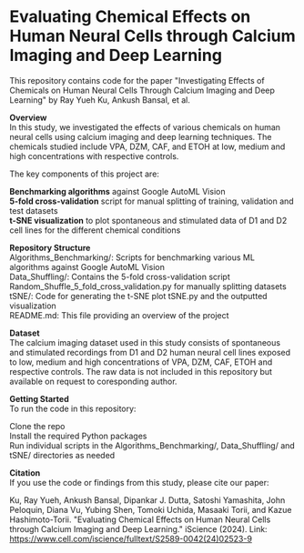 # **Evaluating Chemical Effects on Human Neural Cells through Calcium Imaging and Deep Learning**
This repository contains code for the paper "Investigating Effects of Chemicals on Human Neural Cells Through Calcium Imaging and Deep Learning" by Ray Yueh Ku, Ankush Bansal, et al.  

**Overview**  
In this study, we investigated the effects of various chemicals on human neural cells using calcium imaging and deep learning techniques. The chemicals studied include VPA, DZM, CAF, and ETOH at low, medium and high concentrations with respective controls.  

The key components of this project are:  

**Benchmarking algorithms** against Google AutoML Vision  
**5-fold cross-validation** script for manual splitting of training, validation and test datasets  
**t-SNE visualization** to plot spontaneous and stimulated data of D1 and D2 cell lines for the different chemical conditions  

**Repository Structure**  
Algorithms_Benchmarking/: Scripts for benchmarking various ML algorithms against Google AutoML Vision  
Data_Shuffling/: Contains the 5-fold cross-validation script Random_Shuffle_5_fold_cross_validation.py for manually splitting datasets  
tSNE/: Code for generating the t-SNE plot tSNE.py and the outputted visualization  
README.md: This file providing an overview of the project  

**Dataset**  
The calcium imaging dataset used in this study consists of spontaneous and stimulated recordings from D1 and D2 human neural cell lines exposed to low, medium and high concentrations of VPA, DZM, CAF, ETOH and respective controls. The raw data is not included in this repository but available on request to coresponding author.  

**Getting Started**  
To run the code in this repository:  

Clone the repo  
Install the required Python packages  
Run individual scripts in the Algorithms_Benchmarking/, Data_Shuffling/ and tSNE/ directories as needed  


**Citation**  
If you use the code or findings from this study, please cite our paper:  

Ku, Ray Yueh, Ankush Bansal, Dipankar J. Dutta, Satoshi Yamashita, John Peloquin, Diana Vu, Yubing Shen, Tomoki Uchida, Masaaki Torii, and Kazue Hashimoto-Torii. "Evaluating Chemical Effects on Human Neural Cells through Calcium Imaging and Deep Learning." iScience (2024).
Link:  https://www.cell.com/iscience/fulltext/S2589-0042(24)02523-9
